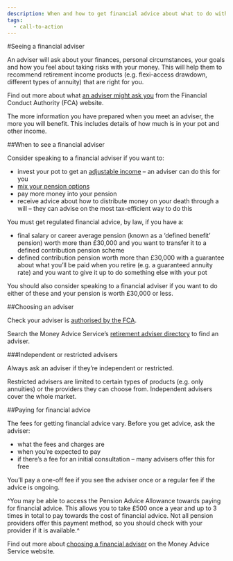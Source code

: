 ```yaml
---
description: When and how to get financial advice about what to do with your pension money in retirement.
tags:
  - call-to-action
---
```


#Seeing a financial adviser

An adviser will ask about your finances, personal circumstances, your goals and how you feel about taking risks with your money. This will help them to recommend retirement income products (e.g. flexi-access drawdown, different types of annuity) that are right for you.

Find out more about what [an adviser might ask you](https://www.fca.org.uk/consumers/what-adviser-might-ask-you) from the Financial Conduct Authority (FCA) website.

The more information you have prepared when you meet an adviser, the more you will benefit. This includes details of how much is in your pot and other income.

##When to see a financial adviser

Consider speaking to a financial adviser if you want to:

- invest your pot to get an [adjustable income](/en/adjustable-income) – an adviser can do this for you
- [mix your pension options](/en/mix-options)
- pay more money into your pension
- receive advice about how to distribute money on your death through a will – they can advise on the most tax-efficient way to do this

You must get regulated financial advice, by law, if you have a:

- final salary or career average pension (known as a ‘defined benefit’ pension) worth more than £30,000 and you want to transfer it to a defined contribution pension scheme
- defined contribution pension worth more than £30,000 with a guarantee about what you’ll be paid when you retire (e.g. a guaranteed annuity rate) and you want to give it up to do something else with your pot

You should also consider speaking to a financial adviser if you want to do either of these and your pension is worth £30,000 or less.

##Choosing an adviser

Check your adviser is [authorised by the FCA](https://register.fca.org.uk/).

Search the Money Advice Service’s [retirement adviser directory](https://directory.moneyadviceservice.org.uk/en) to find an adviser.

###Independent or restricted advisers

Always ask an adviser if they’re independent or restricted.

Restricted advisers are limited to certain types of products (e.g. only annuities) or the providers they can choose from. Independent advisers cover the whole market.

##Paying for financial advice

The fees for getting financial advice vary. Before you get advice, ask the adviser:

- what the fees and charges are
- when you’re expected to pay
- if there’s a fee for an initial consultation – many advisers offer this for free

You’ll pay a one-off fee if you see the adviser once or a regular fee if the advice is ongoing.

^You may be able to access the Pension Advice Allowance towards paying for financial advice. This allows you to take £500 once a year and up to 3 times in total to pay towards the cost of financial advice. Not all pension providers offer this payment method, so you should check with your provider if it is available.^

Find out more about [choosing a financial adviser](https://www.moneyadviceservice.org.uk/en/articles/choosing-a-financial-adviser) on the Money Advice Service website.
